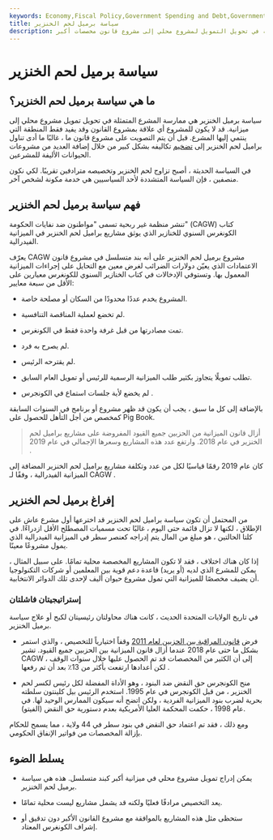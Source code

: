 ```yaml
---
keywords: Economy,Fiscal Policy,Government Spending and Debt,Government Spending
title: سياسة برميل لحم الخنزير
description: سياسة برميل لحم الخنزير هي ممارسة المشرع المتمثلة في تحويل التمويل لمشروع محلي إلى مشروع قانون مخصصات أكبر.
---
```


# سياسة برميل لحم الخنزير
## ما هي سياسة برميل لحم الخنزير؟

سياسة برميل الخنزير هي ممارسة المشرع المتمثلة في تحويل تمويل مشروع محلي إلى ميزانية. قد لا يكون للمشروع أي علاقة بمشروع القانون وقد يفيد فقط المنطقة التي ينتمي إليها المشرع. قبل أن يتم التصويت على مشروع قانون ما ، غالبًا ما أدى تناول براميل لحم الخنزير إلى [تضخيم](/inflation) تكاليفه بشكل كبير من خلال إضافة العديد من مشروعات الحيوانات الأليفة للمشرعين.

في السياسة الحديثة ، أصبح تزاوج لحم الخنزير وتخصيصه مترادفين تقريبًا. لكي نكون منصفين ، فإن السياسة المتشددة لأحد السياسيين هي خدمة مكونة لشخص آخر.

## فهم سياسة برميل لحم الخنزير

تنشر منظمة غير ربحية تسمى "مواطنون ضد نفايات الحكومة" (CAGW) كتاب الكونغرس السنوي للخنازير الذي يوثق مشاريع براميل لحم الخنزير في الميزانية الفيدرالية.

يعرّف CAGW مشروع برميل لحم الخنزير على أنه بند متسلسل في مشروع قانون الاعتمادات الذي يعيّن دولارات الضرائب لغرض معين مع التحايل على إجراءات الميزانية المعمول بها. وتستوفي الإدخالات في كتاب الخنازير السنوي للكونغرس معيارين على الأقل من سبعة معايير:

- المشروع يخدم عددًا محدودًا من السكان أو مصلحة خاصة.

- لم تخضع لعملية المناقصة التنافسية.

- تمت مصادرتها من قبل غرفة واحدة فقط في الكونغرس.

- لم يصرح به فرد.

- لم يقترحه الرئيس.

- تطلب تمويلًا يتجاوز بكثير طلب الميزانية الرسمية للرئيس أو تمويل العام السابق.

- لم يخضع لأية جلسات استماع في الكونجرس .

بالإضافة إلى كل ما سبق ، يجب أن يكون قد ظهر مشروع أو برنامج في السنوات السابقة كمخصص من أجل التأهل للحصول على Pig Book.

> أزال قانون الميزانية من الحزبين جميع القيود المفروضة على مشاريع براميل لحم الخنزير في عام 2018. وارتفع عدد هذه المشاريع وسعرها الإجمالي في عام 2019 .

>

كان عام 2019 رقمًا قياسيًا لكل من عدد وتكلفة مشاريع براميل لحم الخنزير المضافة إلى الميزانية الفيدرالية ، وفقًا لـ CAGW .

## إفراغ برميل لحم الخنزير

من المحتمل أن تكون سياسة براميل لحم الخنزير قد اخترعها أول مشرع عاش على الإطلاق ، لكنها لا تزال قائمة حتى اليوم ، غالبًا تحت مسميات المصطلح الأقل ازدراءًا. في كلتا الحالتين ، هو مبلغ من المال يتم إدراجه كعنصر سطر في الميزانية الفيدرالية الذي يمول مشروعًا معينًا.

إذا كان هناك اختلاف ، فقد لا تكون المشاريع المخصصة محلية تمامًا. على سبيل المثال ، يمكن للمشرع الذي لديه (أو يريد) قاعدة دعم قوية بين المعلمين أو شركات التكنولوجيا أن يضيف مخصصًا للميزانية التي تمول مشروع حيوان أليف لإحدى تلك الدوائر الانتخابية.

### إستراتيجيتان فاشلتان

في تاريخ الولايات المتحدة الحديث ، كانت هناك محاولتان رئيسيتان لكبح أو علاج سياسة برميل الخنزير.

- فرض [قانون المراقبة بين الحزبين لعام 2011](/budget-control-act) وقفاً اختيارياً للتخصيص ، والذي استمر بشكل ما حتى عام 2018 عندما أزال قانون الميزانية بين الحزبين جميع القيود. تشير CAGW إلى أن الكثير من المخصصات قد تم الحصول عليها خلال سنوات الوقف ، لكن أعدادها ارتفعت بأكثر من 13٪ بعد أن تم رفعها .

- منح الكونجرس حق النقض ضد البنود ، وهو الأداة المفضلة لكل رئيس لكسر لحم الخنزير ، من قبل الكونجرس في عام 1995. استخدم الرئيس بيل كلينتون سلطته بحرية لضرب بنود الميزانية الفردية ، ولكن اتضح أنه سيكون الممارس الوحيد لها. في عام 1998 ، حكمت المحكمة العليا الأمريكية بعدم دستورية حق النقض (الفيتو).

ومع ذلك ، فقد تم اعتماد حق النقض في بنود سطر في 44 ولاية ، مما يسمح للحكام بإزالة المخصصات من فواتير الإنفاق الحكومي.

## يسلط الضوء

- يمكن إدراج تمويل مشروع محلي في ميزانية أكبر كبند متسلسل. هذه هي سياسة برميل لحم الخنزير.

- يعد التخصيص مرادفًا فعليًا ولكنه قد يشمل مشاريع ليست محلية تمامًا.

- ستحظى مثل هذه المشاريع بالموافقة مع مشروع القانون الأكبر دون تدقيق أو إشراف الكونغرس المعتاد.


